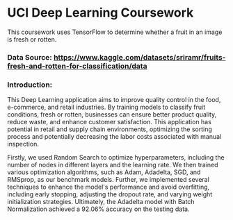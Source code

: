 # UCI Deep Learning Coursework
This coursework uses TensorFlow to determine whether a fruit in an image is fresh or rotten.

### Data Source: https://www.kaggle.com/datasets/sriramr/fruits-fresh-and-rotten-for-classification/data

### Introduction:
This Deep Learning application aims to improve quality control in the food, e-commerce, and retail industries. By training models to classify fruit conditions, fresh or rotten, businesses can ensure better product quality, reduce waste, and enhance customer satisfaction. This application has potential in retail and supply chain environments, optimizing the sorting process and potentially decreasing the labor costs associated with manual inspection. 

Firstly, we used Random Search to optimize hyperparameters, including the number of nodes in different layers and the learning rate. We then trained various optimization algorithms, such as Adam, Adadelta, SGD, and RMSprop, as our benchmark models. Further, we implemented several techniques to enhance the model's performance and avoid overfitting, including early stopping, adjusting the dropout rate, and varying weight initialization strategies. Ultimately, the Adadelta model with Batch Normalization achieved a 92.06% accuracy on the testing data.
